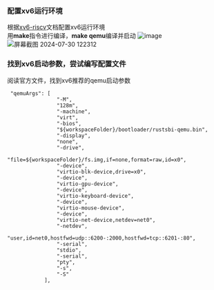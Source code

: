 ### 配置xv6运行环境
根据[xv6-riscv](https://github.com/mit-pdos/xv6-riscv)文档配置xv6运行环境    
用**make**指令进行编译，**make qemu**编译并启动
![image](https://github.com/user-attachments/assets/44bd46c7-07eb-481d-ba86-3f4d3ce02904)
![屏幕截图 2024-07-30 122312](https://github.com/user-attachments/assets/d2ecba75-4ca4-4eca-9e7b-ea2a5d7d1000)

### 找到xv6启动参数，尝试编写配置文件
阅读官方文件，找到xv6推荐的qemu启动参数  
```
 "qemuArgs": [    
                "-M",    
                "128m",
                "-machine",
                "virt",
                "-bios",
                "${workspaceFolder}/bootloader/rustsbi-qemu.bin",
                "-display",
                "none",
                "-drive",
                "file=${workspaceFolder}/fs.img,if=none,format=raw,id=x0",
                "-device",
                "virtio-blk-device,drive=x0",
                "-device",
                "virtio-gpu-device",
                "-device",
                "virtio-keyboard-device",
                "-device",
                "virtio-mouse-device",
                "-device",
                "virtio-net-device,netdev=net0",
                "-netdev",
                "user,id=net0,hostfwd=udp::6200-:2000,hostfwd=tcp::6201-:80",
                "-serial",
                "stdio",
                "-serial",
                "pty",
                "-s",
                "-S"
            ],
````
